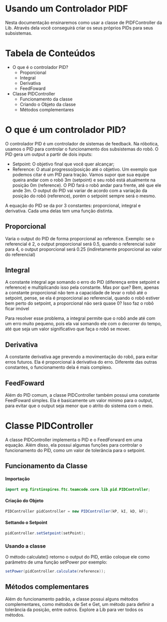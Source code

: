 # Usando um Controlador PIDF

Nesta documentação ensinaremos como usar a classe de PIDFController da Lib. 
Através dela você conseguirá criar os seus próprios PIDs para seus subsistemas.

# Tabela de Conteúdos
- O que é o controlador PID?
    - Proporcional
    - Integral
    - Derivativa
    - FeedFoward
- Classe PIDController
    - Funcionamento da classe
    - Criando o Objeto da classe
    - Métodos complementares

# O que é um controlador PID?
O controlador PID é um controlador de sistemas de feedback. Na róbotica, usamos o PID para
controlar o funcionamento dos subsistemas do robô. O PID gera um output a partir de dois inputs:
- Setpoint: O objetivo final que você quer alcançar;
- Reference: O atual progresso/posição até o objetivo.
Um exemplo que podemos citar é um PID para tração. Vamos supor que sua equipe queira andar com o robô 3m (setpoint)
e seu robô está atualmente na posição 0m (reference). O PID fará o robô andar para frente, até que ele ande 3m.
O output do PID vai variar de acordo com a variação da posição do robô (reference), porém o setpoint sempre será o mesmo.

A equação do PID se da por 3 constantes: proporcional, integral e derivativa. Cada uma delas tem uma função distinta.

## Proporcional
Varia o output do PID de forma proporcional ao reference. Exemplo: se o referencial é 2, o output proporcional será 0.5,
quando o referencial subir para 4, o output proporcional será 0.25 (indiretamente proporcional ao valor do referencial)

## Integral
A constante integral age somando o erro do PID (diferença entre setpoint e reference) e multiplicando isso pela
constante. Mas por que? Bem, apenas a constante proporcional não tem a capacidade de levar o robô até o setpoint,
pense, se ela é proporcional ao referencial, quando o robô estiver bem perto do setpoint, a proporcional não será
quase 0? Isso faz o robô ficar imóvel

Para resolver esse problema, a integral permite que o robô ande até com um erro muito pequeno, pois ela vai somando
ele com o decorrer do tempo, até que seja um valor significativo que faça o robô se mover.

## Derivativa
A constante derivativa age prevendo a movimentação do robô, para evitar erros futuros. Ela é proporcional à
derivativa do erro. Diferente das outras constantes, o funcionamento dela é mais complexo.

## FeedFoward
Além do PID comum, a classe PIDController também possui uma constante FeedFoward simples. Ela é basicamente
um valor mínimo para o output, para evitar que o output seja menor que o atrito do sistema com o meio.

# Classe PIDController
A classe PIDController implementa o PID e o FeedForward em uma equação. Além disso, ela possui algumas funções
para controlar o funcionamento do PID, como um valor de tolerância para o setpoint.

## Funcionamento da Classe
#### Importação
````java
import org.firstinspires.ftc.teamcode.core.lib.pid.PIDController;
````
#### Criação do Objeto
````java
PIDController pidController = new PIDController(kP, kI, kD, kF);
````
#### Settando o Setpoint
````java
pidController.setSetpoint(setPoint);
````
### Usando a classe
O método calculate() retorno o output do PID, então coloque ele como parâmetro de uma função setPower por exemplo:
````java
setPower(pidController.calculate(reference));
````
## Métodos complementares
Além do funcionamento padrão, a classe possui alguns métodos complementares, como métodos de Set e Get,
um método para definir a tolerância da posição, entre outros. Explore a Lib para ver todos os métodos.